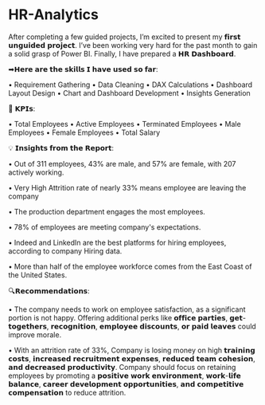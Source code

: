 # HR-Analytics

After completing a few guided projects, I’m excited to present my 𝗳𝗶𝗿𝘀𝘁 𝘂𝗻𝗴𝘂𝗶𝗱𝗲𝗱 𝗽𝗿𝗼𝗷𝗲𝗰𝘁. I’ve been working very hard for the past month to gain a solid grasp of Power BI. Finally, I have prepared a 𝗛𝗥 𝗗𝗮𝘀𝗵𝗯𝗼𝗮𝗿𝗱. 

➡𝗛𝗲𝗿𝗲 𝗮𝗿𝗲 𝘁𝗵𝗲 𝘀𝗸𝗶𝗹𝗹𝘀 𝗜 𝗵𝗮𝘃𝗲 𝘂𝘀𝗲𝗱 𝘀𝗼 𝗳𝗮𝗿:

• Requirement Gathering
• Data Cleaning
• DAX Calculations
• Dashboard Layout Design
• Chart and Dashboard Development
• Insights Generation

💎 𝗞𝗣𝗜𝘀:

• Total Employees
• Active Employees
• Terminated Employees
• Male Employees
• Female Employees
• Total Salary

💡 𝗜𝗻𝘀𝗶𝗴𝗵𝘁𝘀 𝗳𝗿𝗼𝗺 𝘁𝗵𝗲 𝗥𝗲𝗽𝗼𝗿𝘁:

• Out of 311 employees, 43% are male, and 57% are female, with 207 actively working.

• Very High Attrition rate of nearly 33% means employee are leaving the company

• The production department engages the most employees.

• 78% of employees are meeting company's expectations.

• Indeed and LinkedIn are the best platforms for hiring employees, according to company Hiring data.

• More than half of the employee workforce comes from the East Coast of the United States.

🔍𝗥𝗲𝗰𝗼𝗺𝗺𝗲𝗻𝗱𝗮𝘁𝗶𝗼𝗻𝘀:

• The company needs to work on employee satisfaction, as a significant portion is not happy. Offering additional perks like 𝗼𝗳𝗳𝗶𝗰𝗲 𝗽𝗮𝗿𝘁𝗶𝗲𝘀, 𝗴𝗲𝘁-𝘁𝗼𝗴𝗲𝘁𝗵𝗲𝗿𝘀, 𝗿𝗲𝗰𝗼𝗴𝗻𝗶𝘁𝗶𝗼𝗻, 𝗲𝗺𝗽𝗹𝗼𝘆𝗲𝗲 𝗱𝗶𝘀𝗰𝗼𝘂𝗻𝘁𝘀, 𝗼𝗿 𝗽𝗮𝗶𝗱 𝗹𝗲𝗮𝘃𝗲𝘀 could improve morale.

• With an attrition rate of 33%, Company is losing money on high 𝘁𝗿𝗮𝗶𝗻𝗶𝗻𝗴 𝗰𝗼𝘀𝘁𝘀, 𝗶𝗻𝗰𝗿𝗲𝗮𝘀𝗲𝗱 𝗿𝗲𝗰𝗿𝘂𝗶𝘁𝗺𝗲𝗻𝘁 𝗲𝘅𝗽𝗲𝗻𝘀𝗲𝘀, 𝗿𝗲𝗱𝘂𝗰𝗲𝗱 𝘁𝗲𝗮𝗺 𝗰𝗼𝗵𝗲𝘀𝗶𝗼𝗻, 𝗮𝗻𝗱 𝗱𝗲𝗰𝗿𝗲𝗮𝘀𝗲𝗱 𝗽𝗿𝗼𝗱𝘂𝗰𝘁𝗶𝘃𝗶𝘁𝘆. Company should focus on retaining employees by promoting a 𝗽𝗼𝘀𝗶𝘁𝗶𝘃𝗲 𝘄𝗼𝗿𝗸 𝗲𝗻𝘃𝗶𝗿𝗼𝗻𝗺𝗲𝗻𝘁, 𝘄𝗼𝗿𝗸-𝗹𝗶𝗳𝗲 𝗯𝗮𝗹𝗮𝗻𝗰𝗲, 𝗰𝗮𝗿𝗲𝗲𝗿 𝗱𝗲𝘃𝗲𝗹𝗼𝗽𝗺𝗲𝗻𝘁 𝗼𝗽𝗽𝗼𝗿𝘁𝘂𝗻𝗶𝘁𝗶𝗲𝘀, 𝗮𝗻𝗱 𝗰𝗼𝗺𝗽𝗲𝘁𝗶𝘁𝗶𝘃𝗲 𝗰𝗼𝗺𝗽𝗲𝗻𝘀𝗮𝘁𝗶𝗼𝗻 to reduce attrition.
